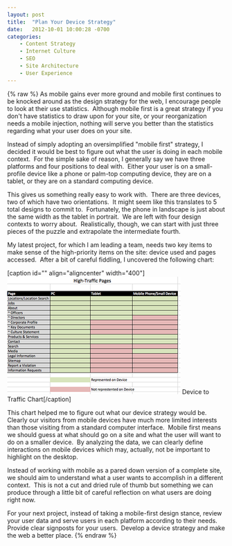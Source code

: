 ```yaml
---
layout: post
title:  "Plan Your Device Strategy"
date:   2012-10-01 10:00:28 -0700
categories:
    - Content Strategy
    - Internet Culture
    - SEO
    - Site Architecture
    - User Experience
---
```

{% raw %}
As mobile gains ever more ground and mobile first continues to be knocked around as the design strategy for the web, I encourage people to look at their use statistics.  Although mobile first is a great strategy if you don't have statistics to draw upon for your site, or your reorganization needs a mobile injection, nothing will serve you better than the statistics regarding what your user does on your site.

Instead of simply adopting an oversimplified "mobile first" strategy, I decided it would be best to figure out what the user is doing in each mobile context.  For the simple sake of reason, I generally say we have three platforms and four positions to deal with.  Either your user is on a small-profile device like a phone or palm-top computing device, they are on a tablet, or they are on a standard computing device.

This gives us something really easy to work with.  There are three devices, two of which have two orientations.  It might seem like this translates to 5 total designs to commit to.  Fortunately, the phone in landscape is just about the same width as the tablet in portrait.  We are left with four design contexts to worry about.  Realistically, though, we can start with just three pieces of the puzzle and extrapolate the intermediate fourth.

My latest project, for which I am leading a team, needs two key items to make sense of the high-priority items on the site: device used and pages accessed.  After a bit of careful fiddling, I uncovered the following chart:

[caption id="" align="aligncenter" width="400"]<img title="Device to Traffic Chart" src="/assets/uploads/2012/10/high-traffic-pages.png" alt="Device to Traffic Chart" width="400" height="271" /> Device to Traffic Chart[/caption]

This chart helped me to figure out what our device strategy would be.  Clearly our visitors from mobile devices have much more limited interests than those visiting from a standard computer interface.  Mobile first means we should guess at what should go on a site and what the user will want to do on a smaller device.  By analyzing the data, we can clearly define interactions on mobile devices which may, actually, not be important to highlight on the desktop.

Instead of working with mobile as a pared down version of a complete site, we should aim to understand what a user wants to accomplish in a different context.  This is not a cut and dried rule of thumb but something we can produce through a little bit of careful reflection on what users are doing right now.

For your next project, instead of taking a mobile-first design stance, review your user data and serve users in each platform according to their needs.  Provide clear signposts for your users.  Develop a device strategy and make the web a better place.
{% endraw %}
    